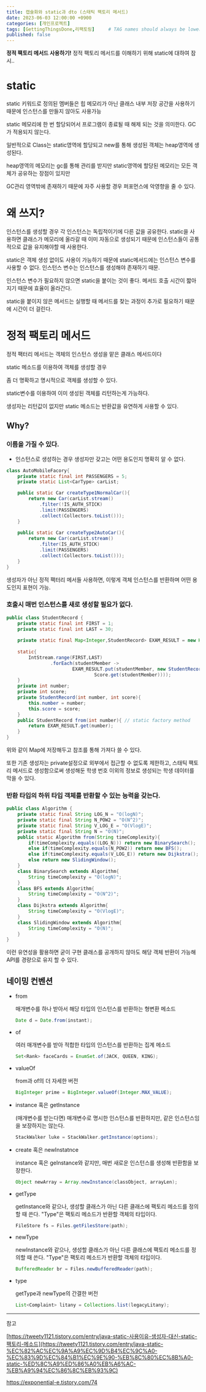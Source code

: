 ```yaml
---
title: 캡슐화와 static과 dto (스태틱 팩토리 메서드)
date: 2023-06-03 12:00:00 +0900
categories: [개인프로젝트]
tags: [GettingThingsDone,리팩토링]     # TAG names should always be lowercase
published: false
---
```


**정적 팩토리 메서드 사용하기!**
정적 팩토리 메서드를 이해하기 위해 static에 대하여 잠시..  


# static

static 키워드로 정의된 멤버들은 힙 메모리가 아닌 클래스 내부 저장 공간을 사용하기 때문에
인스턴스를 만들지 않아도 사용가능 

static 메모리에 한 번 할당되어서 프로그램이 종료될 때 해제 되는 것을 의미한다. 
GC가 적용되지 않는다.

일반적으로 Class는 static영역에 할당되고 new를 통해 생성된 객체는 heap영역에 생성된다.

heap영역의 메모리는 gc를 통해 관리를 받지만 static영역에 할당된 메모리는 모든 객체가 공유하는 장점이 있지만

GC관리 영역밖에 존재하기 때문에 자주 사용할 경우 퍼포먼스에 악영향을 줄 수 있다.

 

# 왜 쓰지?

인스턴스를 생성할 경우 각 인스턴스는 독립적이기에 다른 값을 공유한다. static을 사용하면 클래스가 메모리에 올라갈 때 이미 자동으로 생성되기 때문에 인스턴스들이 공통적으로 값을 유지해야할 때 사용한다. 

static은 객체 생성 없이도 사용이 가능하기 때문에 static메서드에는 인스턴스 변수를 사용할 수 없다. 인스턴스 변수는 인스턴스를 생성해야 존재하기 때문. 

인스턴스 변수가 필요하지 않으면 static을 붙이는 것이 좋다. 메서드 호출 시간이 짧아지기 때문에 효율이 올라간다.

static을 붙이지 않은 메서드는 실행할 때 메서드를 찾는 과정이 추가로 필요하기 때문에 시간이 더 걸린다.

# 정적 팩토리 메서드

정적 팩터리 메서드는  객체의 인스턴스 생성을 맡은 클래스 메서드이다

static 메소드를 이용하여 객체를 생성할 경우

좀 더 명확하고 명시적으로 객체를 생성할 수 있다.

static변수를 이용하여 이미 생성된 객체를 리턴하는게 가능하다.

생성자는 리턴값이 없지만 static 메소드는 반환값을 유연하게 사용할 수 있다.

## Why?

### 이름을 가질 수 있다.

- 인스턴스로 생성하는 경우 생성자만 갖고는 어떤 용도인지 명확히 알 수 없다.

```java
class AutoMobileFacory{
	private static final int PASSENGERS = 5;
	private static List<CarType> carList;

	public static Car createType1NormalCar(){
		return new Car(carList.stream()
            .filter(!IS_AUTH_STICK)
            .limit(PASSENGERS)
            .collect(Collectors.toList()));
	}
	
	public static Car createType2AutoCar(){
		return new Car(carList.stream()
            .filter(IS_AUTH_STICK)
            .limit(PASSENGERS)
            .collect(Collectors.toList()));
	}
}
```

생성자가 아닌 정적 팩터리 메서들 사용하면, 이렇게 객체 인스턴스를 반환하며 어떤 용도인지 표현이 가능.  

### 호출시 매번 인스턴스를 새로 생성할 필요가 없다.

```java
public class StudentRecord {
    private static final int FIRST = 1; 
    private static final int LAST = 30; 
    
    private static final Map<Integer,StudentRecord> EXAM_RESULT = new HashMap<>();
    
    static{
        IntStream.range(FIRST,LAST)
                .forEach(studentMember -> 
                        EXAM_RESULT.put(studentMember, new StudentRecord(studentMember,
                                Score.get(studentMember))));
    }
    private int number;
    private int score;
    private StudentRecord(int number, int score){
        this.number = number;
        this.score = score;
    }
    public StudentRecord from(int number){ // static factory method
        return EXAM_RESULT.get(number);
    }
}
```

위와 같이 Map에 저장해두고 참조를 통해 가져다 쓸 수 있다. 

또한 기존 생성자는 private설정으로 외부에서 접근할 수 없도록 제한하고, 스태틱 팩토리 메서드로 생성함으로써 생성해둔 학생 번호 이외의 정보로 생성되는 학생 데이터를 막을 수 있다. 

### 반환 타입의 하위 타입 객체를 반환할 수 있는 능력을 갖는다.

```java
public class Algorithm {
    private static final String LOG_N = "O(logN)";
    private static final String N_POW2 = "O(N^2)";
    private static final String V_LOG_E = "O(VlogE)";
    private static final String N = "O(N)";
    public static Algorithm from(String timeComplexity){
        if(timeComplexity.equals((LOG_N))) return new BinarySearch();
        else if(timeComplexity.equals(N_POW2)) return new BFS();
        else if(timeComplexity.equals(V_LOG_E)) return new Dijkstra();
        else return new SlidingWindow();
    }
    class BinarySearch extends Algorithm{
        String timeComplexity = "O(logN)";
    }    
    class BFS extends Algorithm{
        String timeComplexity = "O(N^2)";
    }    
    class Dijkstra extends Algorithm{
        String timeComplexity = "O(VlogE)";
    }    
    class SlidingWindow extends Algorithm{
        String timeComplexity = "O(N)";
    }
}
```

이런 유연성을 활용하면 굳이 구현 클래스를 공개하지 않아도 해당 객체 반환이 가능해 API를 경량으로 유지 할 수 있다.

## 네이밍 컨벤션

- from
    
    매개변수를 하나 받아서 해당 타입의 인스턴스를 반환하는 형변환 메소드
    
    ```java
    Date d = Date.from(instant);
    ```
    
- of
    
    여러 매개변수를 받아 적합한 타입의 인스턴스를 반환하는 집계 메소드
    
    ```java
    Set<Rank> faceCards = EnumSet.of(JACK, QUEEN, KING);
    ```
    
- valueOf
    
    from과 of의 더 자세한 버전
    
    ```java
    BigInteger prime = BigInteger.valueOf(Integer.MAX_VALUE);
    ```
    
- instance 혹은 getInstance
    
    (매개변수를 받는다면) 매개변수로 명시한 인스턴스를 반환하지만, 같은 인스턴스임을 보장하지는 않는다.
    
    ```java
    StackWalker luke = StackWalker.getInstance(options);
    ```
    
- create 혹은 newInstatnce
    
    instance 혹은 geInstance와 같지만, 매번 새로운 인스턴스를 생성해 반환함을 보장한다.
    
    ```java
    Object newArray = Array.newInstance(classObject, arrayLen);
    ```
    
- getType
    
    getInstance와 같으나, 생성할 클래스가 아닌 다른 클래스에 팩토리 메소드를 정의할 때 쓴다. "Type"은 팩토리 메소드가 반환할 객체의 타입이다.
    
    ```java
    FileStore fs = Files.getFilesStore(path);
    ```
    
- newType
    
    newInstance와 같으나, 생성할 클래스가 아닌 다른 클래스에 팩토리 메소드를 정의할 때 쓴다. "Type"은 팩토리 메소드가 반환할 객체의 타입이다.
    
    ```java
    BufferedReader br = Files.newBufferedReader(path);
    ```
    
- type
    
    getType과 newType의 간결한 버전
    
    ```java
    List<Complaint> litany = Collections.list(legacyLitany);
    ```
    

---

참고

[https://tweety1121.tistory.com/entry/java-static-사용이유-생성자-대신-static-팩토리-메소드](https://tweety1121.tistory.com/entry/java-static-%EC%82%AC%EC%9A%A9%EC%9D%B4%EC%9C%A0-%EC%83%9D%EC%84%B1%EC%9E%90-%EB%8C%80%EC%8B%A0-static-%ED%8C%A9%ED%86%A0%EB%A6%AC-%EB%A9%94%EC%86%8C%EB%93%9C)

https://exponential-e.tistory.com/74